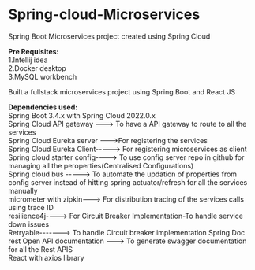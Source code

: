 # Spring-cloud-Microservices
Spring Boot Microservices project created using Spring Cloud 

<strong>Pre Requisites:</strong><br>
1.Intellij idea <br>
2.Docker desktop<br>
3.MySQL workbench<br>

Built a fullstack microservices project using Spring Boot and React JS

<strong>Dependencies used:</strong><br>
Spring Boot 3.4.x with Spring Cloud 2022.0.x <br>
Spring Cloud API gateway  ---> To have a API gateway to route to all the services <br>
Spring Cloud Eureka server --->For registering the services <br>
Spring Cloud Eureka Client-----> For registering microservices as client <br>
Spring cloud starter config----> To use config server repo in github for managing all the peroperties(Centralised Configurations) <br>
Spring cloud bus    -----> To automate the updation of properties from config server instead of hitting spring actuator/refresh for all the services manually <br>
micrometer with zipkin---> For distribution tracing of the services calls using trace ID <br>
resilience4j----> For Circuit Breaker Implementation-To handle service down issues<br>
Retryable-------> To handle Circuit breaker implementation
Spring Doc rest Open API documentation ---> To generate swagger documentation for all the Rest APIS <br>
React with axios library <br>
